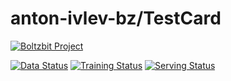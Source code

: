 # anton-ivlev-bz/TestCard 

[![Boltzbit Project](https://img.shields.io/badge/Boltzbit-Project-blueviolet?style=for-the-badge)](https://demo.platform.boltzbit.com/test-user/anton-ivlev-bz/TestCard)

[![Data Status](http://demo.platform.boltzbit.com/github-service/api/v1/cubes/status/data?repositoryOwnerPlusName=anton-ivlev-bz/TestCard&token=PUBLIC)](https://demo.platform.boltzbit.com/test-user/anton-ivlev-bz/TestCard?tab=Dataset)
[![Training Status](http://demo.platform.boltzbit.com/github-service/api/v1/cubes/status/train?repositoryOwnerPlusName=anton-ivlev-bz/TestCard&token=PUBLIC)](https://demo.platform.boltzbit.com/test-user/anton-ivlev-bz/TestCard?tab=Training)
[![Serving Status](http://demo.platform.boltzbit.com/github-service/api/v1/cubes/status/serving?repositoryOwnerPlusName=anton-ivlev-bz/TestCard&token=PUBLIC)](https://demo.platform.boltzbit.com/test-user/anton-ivlev-bz/TestCard?tab=Deployment)